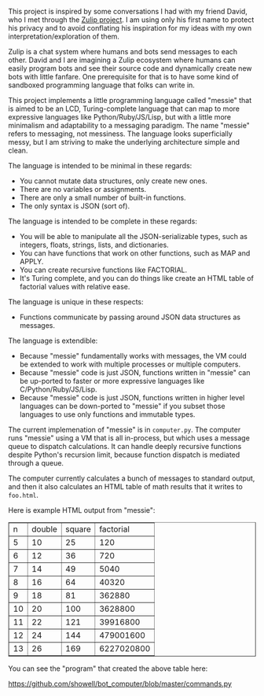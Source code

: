 This project is inspired by some conversations I had
with my friend David, who I met through the
[Zulip project](https://github.com/zulip/zulip).  I am
using only his first name to protect his privacy and to
avoid conflating his inspiration for my ideas with my
own interpretation/exploration of them.

Zulip is a chat system where humans and bots send messages
to each other.  David and I are imagining a Zulip ecosystem
where humans can easily program bots and see their source
code and dynamically create new bots with little fanfare.
One prerequisite for that is to have some kind of sandboxed
programming language that folks can write in.

This project implements a little programming language called
"messie" that is aimed to be an LCD, Turing-complete language
that can map to more expressive languages like Python/Ruby/JS/Lisp,
but with a little more minimalism and adaptability to a messaging
paradigm.  The name "messie" refers to messaging, not messiness.
The language looks superficially messy, but I am striving to
make the underlying architecture simple and clean.

The language is intended to be minimal in these regards:
- You cannot mutate data structures, only create new ones.
- There are no variables or assignments.
- There are only a small number of built-in functions.
- The only syntax is JSON (sort of).

The language is intended to be complete in these regards:
- You will be able to manipulate all the JSON-serializable types,
such as integers, floats, strings, lists, and dictionaries.
- You can have functions that work on other functions, such
as MAP and APPLY.
- You can create recursive functions like FACTORIAL.
- It's Turing complete, and you can do things like create an HTML table
of factorial values with relative ease.

The language is unique in these respects:
- Functions communicate by passing around JSON data structures as messages.

The language is extendible:
- Because "messie" fundamentally works with messages, the VM could be
extended to work with multiple processes or multiple computers.
- Because "messie" code is just JSON, functions written in "messie" can
be up-ported to faster or more expressive languages like C/Python/Ruby/JS/Lisp.
- Because "messie" code is just JSON, functions written in higher level
languages can be down-ported to "messie" if you subset those languages to use
only functions and immutable types.

The current implemenation of "messie" is in `computer.py`.  The computer
runs "messie" using a VM that is all in-process, but which uses a message
queue to dispatch calculations.   It can handle deeply recursive functions
despite Python's recursion limit, because function dispatch is mediated
through a queue.

The computer currently calculates a bunch of messages to standard output,
and then it also calculates an HTML table of math results that it writes
to `foo.html`.

Here is example HTML output from "messie":

<table border=1>
<tr><td>n</td><td>double</td><td>square</td><td>factorial</td></tr>
<tr><td>5</td><td>10</td><td>25</td><td>120</td></tr>
<tr><td>6</td><td>12</td><td>36</td><td>720</td></tr>
<tr><td>7</td><td>14</td><td>49</td><td>5040</td></tr>
<tr><td>8</td><td>16</td><td>64</td><td>40320</td></tr>
<tr><td>9</td><td>18</td><td>81</td><td>362880</td></tr>
<tr><td>10</td><td>20</td><td>100</td><td>3628800</td></tr>
<tr><td>11</td><td>22</td><td>121</td><td>39916800</td></tr>
<tr><td>12</td><td>24</td><td>144</td><td>479001600</td></tr>
<tr><td>13</td><td>26</td><td>169</td><td>6227020800</td></tr>
</table>

You can see the "program" that created the above table here:

https://github.com/showell/bot_computer/blob/master/commands.py



